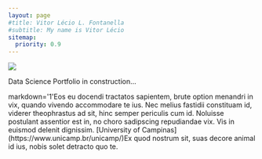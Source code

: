 ```yaml
---
layout: page
#title: Vitor Lécio L. Fontanella 
#subtitle: My name is Vitor Lécio
sitemap:
  priority: 0.9
---
```


<div id="describe-text">

<img src="{{ '/assets/img/profile.jpeg' | prepend: site.baseurl }}" id="about-img">
	<p> Data Science Portfolio in construction...</p>
	<p markdown='1'> markdown='1'Eos eu docendi tractatos sapientem, brute option menandri in vix, quando vivendo accommodare te ius. Nec melius fastidii constituam id, viderer theophrastus ad sit, hinc semper periculis cum id. Noluisse postulant assentior est in, no choro sadipscing repudiandae vix. Vis in euismod delenit dignissim. [University of Campinas](https://www.unicamp.br/unicamp/)Ex quod nostrum sit, suas decore animal id ius, nobis solet detracto quo te.</p>
</div>
